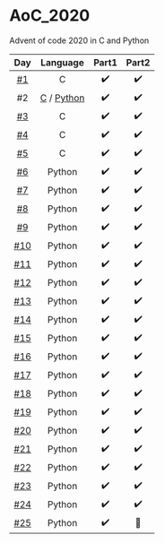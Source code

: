 # AoC_2020
Advent of code 2020 in C and Python

| Day   |      Language      |  Part1 | Part2 |
|:----------:|:-------------:|:------:|:------:|
| [#1](./01_C/) |  C | :heavy_check_mark: | :heavy_check_mark: |
| #2 |  [C](./02_C/) / [Python](./02_Python/) | :heavy_check_mark: | :heavy_check_mark: |
| [#3](./03_C/) |  C | :heavy_check_mark: | :heavy_check_mark: |
| [#4](./04_C/) |  C | :heavy_check_mark: | :heavy_check_mark: |
| [#5](./05_C/) |  C | :heavy_check_mark: | :heavy_check_mark: |
| [#6](./06_Python/) | Python | :heavy_check_mark: | :heavy_check_mark: |
| [#7](./07_Python/) | Python | :heavy_check_mark: | :heavy_check_mark: |
| [#8](./08_Python/) | Python | :heavy_check_mark: | :heavy_check_mark: |
| [#9](./09_Python/) | Python | :heavy_check_mark: | :heavy_check_mark: |
| [#10](./10_Python/) | Python | :heavy_check_mark: | :heavy_check_mark: |
| [#11](./11_Python/) | Python | :heavy_check_mark: | :heavy_check_mark: |
| [#12](./12_Python/) | Python | :heavy_check_mark: | :heavy_check_mark: |
| [#13](./13_Python/) | Python | :heavy_check_mark: | :heavy_check_mark: |
| [#14](./14_Python/) | Python | :heavy_check_mark: | :heavy_check_mark: |
| [#15](./15_Python/) | Python | :heavy_check_mark: | :heavy_check_mark: |
| [#16](./16_Python/) | Python | :heavy_check_mark: | :heavy_check_mark: |
| [#17](./17_Python/) | Python | :heavy_check_mark: | :heavy_check_mark: |
| [#18](./18_Python/) | Python | :heavy_check_mark: | :heavy_check_mark: |
| [#19](./19_Python/) | Python | :heavy_check_mark: | :heavy_check_mark: |
| [#20](./20_Python/) | Python | :heavy_check_mark: | :heavy_check_mark: |
| [#21](./21_Python/) | Python | :heavy_check_mark: | :heavy_check_mark: |
| [#22](./22_Python/) | Python | :heavy_check_mark: | :heavy_check_mark: |
| [#23](./23_Python/) | Python | :heavy_check_mark: | :heavy_check_mark: |
| [#24](./24_Python/) | Python | :heavy_check_mark: | :heavy_check_mark: |
| [#25](./25_Python/) | Python | :heavy_check_mark: | :gift: |
